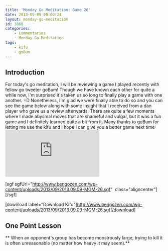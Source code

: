 ```yaml
---
title: 'Monday Go Meditation: Game 26'
date: 2013-09-09 05:00:24
layout: monday-go-meditation
id: 3860
categories:
	- Commentaries
	- Monday Go Meditation
tags:
	- kifu
	- goBum
---
```


## Introduction

For today's go meditation, I will be reviewing a game I played recently with fellow go tweeter goBum! Though we have known each other for quite a while now, I'm surprised it's taken us so long to finally play a game with one another. =D Nonetheless, I'm glad we were finally able to do so and you can see the game below along with some insight that I received from a dan player who gave us a review afterwards. There are quite a few moments where I made abysmal moves that are shameful and vulgar, but it was a fun game and I definitely learned quite a bit from it. Many thanks to goBum for letting me use the kifu and I hope I can give you a better game next time![
](http://www.bengozen.com/wp-content/uploads/2013/08/2013.08.05-MGM-21.sgf)

[sgf sgfUrl="http://www.bengozen.com/wp-content/uploads/2013/09/2013.09.09-MGM-26.sgf"  class="aligncenter"][/sgf]

[download label="Download Kifu"]http://www.bengozen.com/wp-content/uploads/2013/09/2013.09.09-MGM-26.sgf[/download]

## **One Point Lesson**

** When an opponent's group has become monstrously large, trying to kill it is often unreasonable (no matter how heavy it may seem).**